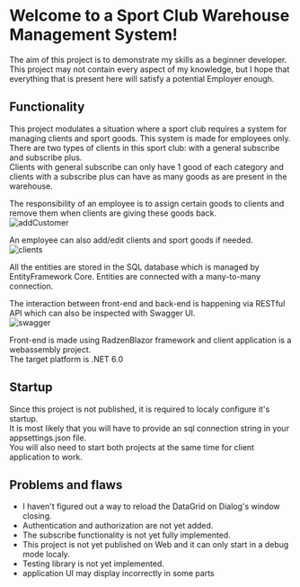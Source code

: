 ﻿# Welcome to a Sport Club Warehouse Management System!
The aim of this project is to demonstrate my skills as a beginner developer.    
This project may not contain every aspect of my knowledge, but I hope that everything that is present here will satisfy a potential Employer enough.    

## Functionality
This project modulates a situation where a sport club requires a system for managing clients and sport goods. This system is made for employees only.    
There are two types of clients in this sport club: with a general subscribe and subscribe plus.    
Clients with general subscribe can only have 1 good of each category and clients with a subscribe plus can have as many goods as are present in the warehouse.    

The responsibility of an employee is to assign certain goods to clients and remove them when clients are giving these goods back.    
![addCustomer](https://user-images.githubusercontent.com/65115651/168612824-fc45d73e-5636-45c9-a5e7-c7590d68cdfa.JPG)

An employee can also add/edit clients and sport goods if needed.    
![clients](https://user-images.githubusercontent.com/65115651/168613162-01cb0049-e1a5-410c-81a5-3e99cf50c415.JPG)

All the entities are stored in the SQL database which is managed by EntityFramework Core.
Entities are connected with a many-to-many connection.

The interaction between front-end and back-end is happening via RESTful API which can also be inspected with Swagger UI.    
![swagger](https://user-images.githubusercontent.com/65115651/168612969-908d7893-9780-4b3e-8767-dc2c2c07f09e.JPG)

Front-end is made using RadzenBlazor framework and client application is a webassembly project.    
The target platform is .NET 6.0    

## Startup
Since this project is not published, it is required to localy configure it's startup.    
It is most likely that you will have to provide an sql connection string in your appsettings.json file.   
You will also need to start both projects at the same time for client application to work.

## Problems and flaws
- I haven't figured out a way to reload the DataGrid on Dialog's window closing.
- Authentication and authorization are not yet added.
- The subscribe functionality is not yet fully implemented.
- This project is not yet published on Web and it can only start in a debug mode localy.
- Testing library is not yet implemented.
- application UI may display incorrectly in some parts

